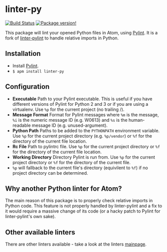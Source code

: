 # linter-py
[![Build Status](https://travis-ci.org/Horta/linter-py.svg?branch=master)](https://travis-ci.org/Horta/linter-py)
[![Package version!](https://img.shields.io/apm/v/linter-py.svg?style=flat)](https://atom.io/packages/linter-py)

This package will lint your opened Python files in Atom, using [Pylint](http://www.pylint.org/).
It is a fork of [linter-pylint](https://atom.io/packages/linter-pylint) to handle relative imports in Python.

## Installation

* Install [Pylint](http://www.pylint.org/#install).
* `$ apm install linter-py`

## Configuration

* **Executable** Path to your Pylint executable. This is useful if you have different versions of Pylint for Python 2
  and 3 or if you are using a virtualenv. Use `%p` for the current project (no trailing /).
* **Message Format** Format for Pylint messages where `%m` is the message, `%i` is the numeric message ID (e.g. W0613)
  and `%s` is the human-readable message ID (e.g. unused-argument).
* **Python Path** Paths to be added to the `PYTHONPATH` environment variable. Use `%p` for the current project
  directory (e.g. `%p/vendor`) or `%f` for the directory of the current
  file location.
* **Rc File** Path to pylintrc file. Use `%p` for the current project directory or `%f` for the directory of the current
  file location.
* **Working Directory** Directory Pylint is run from. Use `%p` for the current project directory or `%f` for the
  directory of the current file.
* `%p` will fallback to the current file's directory (equivilent to `%f`) if no project directory can be determined.

## Why another Python linter for Atom?

The main reason of this package is to properly check relative imports in Python code. This feature is not properly handled by linter-pylint and a fix to it would require a massive change of its code (or a hacky patch to Pylint for linter-pylint's own sake).

## Other available linters
There are other linters available - take a look at the linters [mainpage](https://github.com/AtomLinter/Linter).
